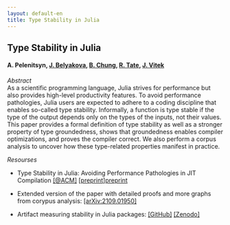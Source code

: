 ```yaml
---
layout: default-en
title: Type Stability in Julia
---
```

## Type Stability in Julia
#### A. Pelenitsyn, [J. Belyakova][julia], [B. Chung][chung], [R. Tate][ross], [J. Vitek][jan] 

_Abstract_  
As a scientific programming language, Julia strives for performance but also provides high-level productivity
features. To avoid performance pathologies, Julia users are expected to adhere to a coding discipline that
enables so-called type stability. Informally, a function is type stable if the type of the output depends only
on the types of the inputs, not their values. This paper provides a formal definition of type stability as well
as a stronger property of type groundedness, shows that groundedness enables compiler optimizations, and
proves the compiler correct. We also perform a corpus analysis to uncover how these type-related properties
manifest in practice.

_Resourses_

* Type Stability in Julia: Avoiding Performance Pathologies in JIT Compilation
  [[@ACM]][acmdl] [[preprint]][preprint]

* Extended version of the paper with detailed proofs and more graphs from corypus
  analysis: [[arXiv:2109.01950]][arxiv]

* Artifact measuring stability in Julia packages:
  [[GitHub]][artifact-gh] [[Zenodo]][artifact-zenodo]


[preprint]: Papers/2021-julia-type-stability.pdf
[acmdl]: https://doi.org/10.1145/3485527
[arxiv]: https://arxiv.org/abs/2109.01950
[artifact-gh]: https://github.com/prl-julia/julia-type-stability
[artifact-zenodo]: https://zenodo.org/record/5500548

[julia]: https://julbinb.github.io/ 
[chung]: https://benchung.github.io/
[ross]: http://www.cs.cornell.edu/~ross/
[jan]: http://janvitek.org/

